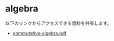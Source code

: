 # algebra

以下のリンクからアクセスできる資料を共有します。

- [commutative-algebra.pdf](https://github.com/unnatural-log/algebra/blob/f2a5224831cfe1bbcae3c43925ec90315fcdf42e/commutative-algebra.pdf)

